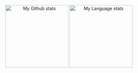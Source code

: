 


<div align="center"> 
  <img 
    src="https://github-readme-stats.vercel.app/api?username=ishiko732&show_icons=true&count_private=true&theme=transparent"
    alt="My Github stats"
    height="200"
  />
  <img 
    src="https://github-readme-stats.vercel.app/api/top-langs/?username=ishiko732&show_icons=true&theme=transparent&layout=donut&hide=javascript,java,html,css,vhdl,scss&show=review"
    alt="My Language stats"
    height="200"
  />
</div>
